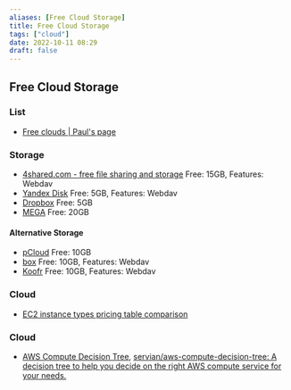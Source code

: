 ```yaml
---
aliases: [Free Cloud Storage]
title: Free Cloud Storage
tags: ["cloud"]
date: 2022-10-11 08:29
draft: false
---
```


## Free Cloud Storage

### List

- [Free clouds | Paul's page](https://paul.totterman.name/posts/free-clouds/)

### Storage

- [4shared.com - free file sharing and storage](https://www.4shared.com/) Free: 15GB, Features: Webdav
- [Yandex Disk](https://disk.yandex.com/) Free: 5GB, Features: Webdav
- [Dropbox](https://www.dropbox.com/) Free: 5GB
- [MEGA](https://mega.nz/) Free: 20GB

#### Alternative Storage

- [pCloud](https://www.pcloud.com/) Free: 10GB
- [box](https://www.box.com/) Free: 10GB, Features: Webdav
- [Koofr](https://koofr.eu/) Free: 10GB, Features: Webdav

### Cloud

- [EC2 instance types pricing table comparison](https://ec2instances.github.io/)

### Cloud

- [AWS Compute Decision Tree](https://storyboard.viget.com/aws-compute-decision-tree-2), [servian/aws-compute-decision-tree: A decision tree to help you decide on the right AWS compute service for your needs.](https://github.com/servian/aws-compute-decision-tree)
